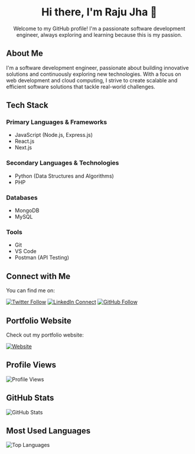 <!-- Title -->
<h1 align="center">Hi there, I'm Raju Jha 👋</h1>

<!-- Introduction -->
<p align="center">Welcome to my GitHub profile! I'm a passionate software development engineer, always exploring and learning because this is my passion.</p>

<!-- About Me -->
## About Me

I'm a software development engineer, passionate about building innovative solutions and continuously exploring new technologies. With a focus on web development and cloud computing, I strive to create scalable and efficient software solutions that tackle real-world challenges.

<!-- Tech Stack -->
## Tech Stack

### Primary Languages & Frameworks
- JavaScript (Node.js, Express.js)
- React.js
- Next.js

### Secondary Languages & Technologies
- Python (Data Structures and Algorithms)
- PHP

### Databases
- MongoDB
- MySQL

### Tools
- Git
- VS Code
- Postman (API Testing)

<!-- Connect with Me -->
## Connect with Me

You can find me on:

[![Twitter Follow](https://img.shields.io/twitter/follow/rjrajujha?label=Follow&style=social)](https://twitter.com/rjrajujha)
[![LinkedIn Connect](https://img.shields.io/badge/-rjrajujha-blue?style=flat-square&logo=Linkedin&logoColor=white&link=https://www.linkedin.com/in/rjrajujha)](https://www.linkedin.com/in/rjrajujha/)
[![GitHub Follow](https://img.shields.io/github/followers/rjrajujha?label=Follow&style=social)](https://github.com/rjrajujha)

<!-- Portfolio Website -->
## Portfolio Website

Check out my portfolio website:

[![Website](https://img.shields.io/badge/Portfolio-46a2f1.svg?&style=flat-square&logo=Google-Chrome&logoColor=white&link=https://rjrajujha.github.io/rjrajujha)](https://rjrajujha.github.io/rjrajujha)

<!-- Profile Views -->
## Profile Views

![Profile Views](https://komarev.com/ghpvc/?username=rjrajujha&color=blue&style=flat)

<!-- GitHub Stats -->
## GitHub Stats

![GitHub Stats](https://github-readme-stats.vercel.app/api?username=rjrajujha&show_icons=true&locale=en)

<!-- Most Used Languages -->
## Most Used Languages

![Top Languages](https://github-readme-stats.vercel.app/api/top-langs/?username=rjrajujha&layout=compact)